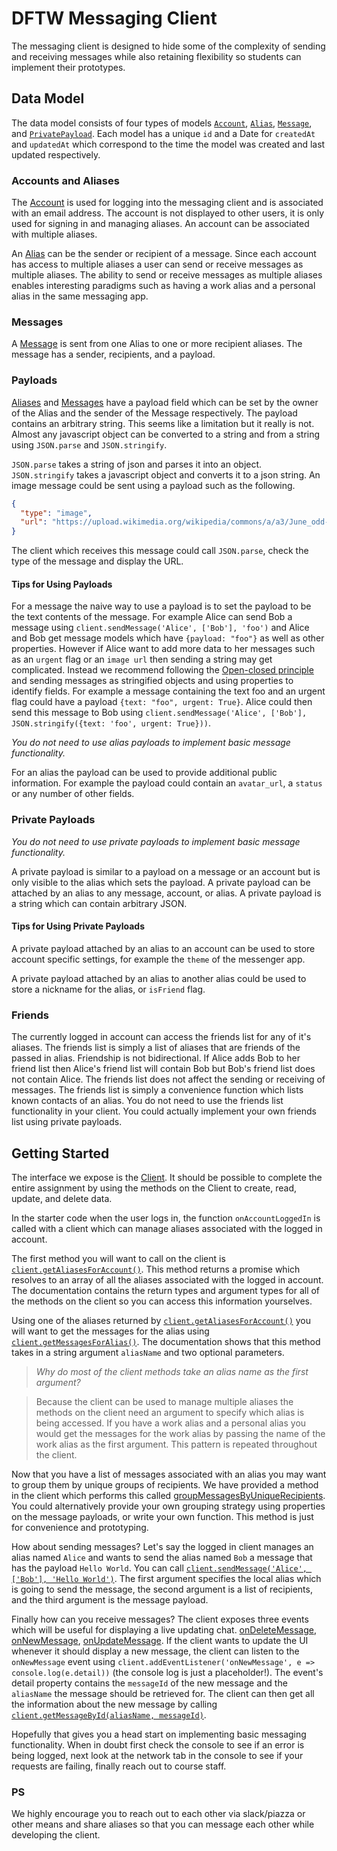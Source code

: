 # DFTW Messaging Client

The messaging client is designed to hide some of the complexity of sending and receiving messages while also retaining flexibility so students can implement their prototypes.

## Data Model

The data model consists of four types of models [`Account`](Account.html), [`Alias`](Alias.html), [`Message`](Message.html), and [`PrivatePayload`](Account.html). Each model has a unique `id` and a Date for `createdAt` and `updatedAt` which correspond to the time the model was created and last updated respectively.

### Accounts and Aliases

The [Account](Account.html) is used for logging into the messaging client and is associated with an email address. The account is not displayed to other users, it is only used for signing in and managing aliases. An account can be associated with multiple aliases.

An [Alias](Alias.html) can be the sender or recipient of a message. Since each account has access to multiple aliases a user can send or receive messages as multiple aliases. The ability to send or receive messages as multiple aliases enables interesting paradigms such as having a work alias and a personal alias in the same messaging app.

### Messages

A [Message](Message.html) is sent from one Alias to one or more recipient aliases. The message has a sender, recipients, and a payload.

### Payloads

[Aliases](Alias.html) and [Messages](Message.html) have a payload field which can be set by the owner of the Alias and the sender of the Message respectively. The payload contains an arbitrary string. This seems like a limitation but it really is not. Almost any javascript object can be converted to a string and from a string using `JSON.parse` and `JSON.stringify`.

`JSON.parse` takes a string of json and parses it into an object. `JSON.stringify` takes a javascript object and converts it to a json string. An image message could be sent using a payload such as the following.

```json
{
  "type": "image",
  "url": "https://upload.wikimedia.org/wikipedia/commons/a/a3/June_odd-eyed-cat.jpg"
}
```

The client which receives this message could call `JSON.parse`, check the type of the message and display the URL.

#### Tips for Using Payloads

For a message the naive way to use a payload is to set the payload to be the text contents of the message. For example Alice can send Bob a message using `client.sendMessage('Alice', ['Bob'], 'foo')` and Alice and Bob get message models which have `{payload: "foo"}` as well as other properties. However if Alice want to add more data to her messages such as an `urgent` flag or an `image url` then sending a string may get complicated. Instead we recommend following the [Open-closed principle](https://en.wikipedia.org/wiki/Open%E2%80%93closed_principle) and sending messages as stringified objects and using properties to identify fields. For example a message containing the text foo and an urgent flag could have a payload `{text: "foo", urgent: True}`. Alice could then send this message to Bob using `client.sendMessage('Alice', ['Bob'], JSON.stringify({text: 'foo', urgent: True}))`.

_You do not need to use alias payloads to implement basic message functionality._

For an alias the payload can be used to provide additional public information. For example the payload could contain an `avatar_url`, a `status` or any number of other fields.

### Private Payloads

_You do not need to use private payloads to implement basic message functionality._

A private payload is similar to a payload on a message or an account but is only visible to the alias which sets the payload. A private payload can be attached by an alias to any message, account, or alias. A private payload is a string which can contain arbitrary JSON.

#### Tips for Using Private Payloads

A private payload attached by an alias to an account can be used to store account specific settings, for example the `theme` of the messenger app.

A private payload attached by an alias to another alias could be used to store a nickname for the alias, or `isFriend` flag.

### Friends

The currently logged in account can access the friends list for any of it's aliases. The friends list is simply a list of aliases that are friends of the passed in alias. Friendship is not bidirectional. If Alice adds Bob to her friend list then Alice's friend list will contain Bob but Bob's friend list does not contain Alice. The friends list does not affect the sending or receiving of messages. The friends list is simply a convenience function which lists known contacts of an alias. You do not need to use the friends list functionality in your client. You could actually implement your own friends list using private payloads.

## Getting Started

The interface we expose is the [Client](Client.html). It should be possible to complete the entire assignment by using the methods on the Client to create, read, update, and delete data.

In the starter code when the user logs in, the function `onAccountLoggedIn` is called with a client which can manage aliases associated with the logged in account.

The first method you will want to call on the client is [`client.getAliasesForAccount()`](Client.html#getAliasesForAccount). This method returns a promise which resolves to an array of all the aliases associated with the logged in account. The documentation contains the return types and argument types for all of the methods on the client so you can access this information yourselves.

Using one of the aliases returned by [`client.getAliasesForAccount()`](Client.html#getAliasesForAccount) you will want to get the messages for the alias using [`client.getMessagesForAlias()`](Client.html#getMessagesForAlias). The documentation shows that this method takes in a string argument `aliasName` and two optional parameters.

> _Why do most of the client methods take an alias name as the first argument?_

> Because the client can be used to manage multiple aliases the methods on the client need an argument to specify which alias is being accessed. If you have a work alias and a personal alias you would get the messages for the work alias by passing the name of the work alias as the first argument. This pattern is repeated throughout the client.

Now that you have a list of messages associated with an alias you may want to group them by unique groups of recipients. We have provided a method in the client which performs this called [groupMessagesByUniqueRecipients](Client.html#groupMessagesByUniqueRecipients). You could alternatively provide your own grouping strategy using properties on the message payloads, or write your own function. This method is just for convenience and prototyping.

How about sending messages? Let's say the logged in client manages an alias named `Alice` and wants to send the alias named `Bob` a message that has the payload `Hello World`. You can call [`client.sendMessage('Alice', ['Bob'], 'Hello World')`](Client.html#sendMessage). The first argument specifies the local alias which is going to send the message, the second argument is a list of recipients, and the third argument is the message payload.

Finally how can you receive messages? The client exposes three events which will be useful for displaying a live updating chat. [onDeleteMessage](global.html#event:onDeleteMessage), [onNewMessage](global.html#event:onNewMessage), [onUpdateMessage](global.html#event:onUpdateMessage). If the client wants to update the UI whenever it should display a new message, the client can listen to the `onNewMessage` event using `client.addEventListener('onNewMessage', e => console.log(e.detail))` (the console log is just a placeholder!). The event's detail property contains the `messageId` of the new message and the `aliasName` the message should be retrieved for. The client can then get all the information about the new message by calling [`client.getMessageById(aliasName, messageId)`](Client.html#getMessageById).

Hopefully that gives you a head start on implementing basic messaging functionality. When in doubt first check the console to see if an error is being logged, next look at the network tab in the console to see if your requests are failing, finally reach out to course staff.

### PS

We highly encourage you to reach out to each other via slack/piazza or other means and share aliases so that you can message each other while developing the client.

<!-- ### Private Payloads

[PrivatePayloads](PrivatePayload.html) are similar to the public payload on Alias and Message. However [PrivatePayloads] are only accessible by the alias which creates the payload. An Alias can create a PrivatePayload on  -->
